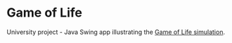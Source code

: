 # Game of Life
University project - Java Swing app illustrating the [Game of Life simulation](https://en.wikipedia.org/wiki/Conway%27s_Game_of_Life).
